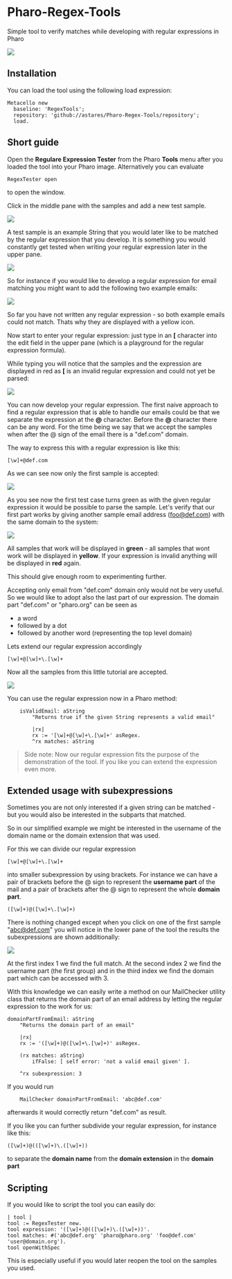 # Pharo-Regex-Tools
Simple tool to verify matches while developing with regular expressions in Pharo

![](images/Tool.png)

## Installation

You can load the tool using the following load expression:

```Smalltalk
Metacello new
  baseline: 'RegexTools';
  repository: 'github://astares/Pharo-Regex-Tools/repository';
  load.
```

## Short guide

Open the **Regulare Expression Tester** from the Pharo **Tools** menu after you loaded the tool into your Pharo image. Alternatively you can evaluate

```Smalltalk
RegexTester open 
```
	
to open the window.	

Click in the middle pane with the samples and add a new test sample. 

![](images/01_AddNew.png)

A test sample is an example String that you would later like to be matched by the regular expression that you develop. It is something you would constantly get tested when writing your regular expression later in the upper pane.

![](images/02_AddNew.png)

So for instance if you would like to develop a regular expression for email matching you might want to add the following two example emails:

![](images/03_AddNew.png)

So far you have not written any regular expression - so both example emails could not match. Thats why they are displayed with a yellow icon.

Now start to enter your regular expression: just type in an **[** character into the edit field in the upper pane (which is a playground for the regular expression formula). 

While typing you will notice that the samples and the expression are displayed in red as **[** is an invalid regular expression and could not yet be parsed:

![](images/04_InvalidExpression.png)

You can now develop your regular expression. The first naive approach to find a regular expression that is able to handle our emails could be that we separate the expression at the **@** character. Before the **@** character there can be any word. For the time being we say that we accept the samples when after the @ sign of the email there is a "def.com" domain.

The way to express this with a regular expression is like this:

	[\w]+@def.com
	
As we can see now only the first sample is accepted: 

![](images/05_FirstPart.png)

As you see now the first test case turns green as with the given regular expression it would be possible to parse the sample. Let's verify that our first part works by giving another sample email address (foo@def.com) with the same domain to the system:

![](images/06_AnotherOne.png)

All samples that work will be displayed in **green** - all samples that wont work will be displayed in **yellow**. If your expression is invalid anything will be displayed in **red** again.

This should give enough room to experimenting further.

Accepting only email from "def.com" domain only would not be very useful. So we would like to adopt also the last part of our expression. The domain part "def.com" or "pharo.org" can be seen as
 
- a word
- followed by a dot 
- followed by another word (representing the top level domain)

Lets extend our regular expression accordingly

	[\w]+@[\w]+\.[\w]+
	
Now all the samples from this little tutorial are accepted. 

![](images/07_Green.png)

You can use the regular expression now in a Pharo method:

```Smalltalk
	isValidEmail: aString
		"Returns true if the given String represents a valid email"
		
		|rx|
		rx := '[\w]+@[\w]+\.[\w]+' asRegex.
		^rx matches: aString
```

>Side note: Now our regular expression fits the purpose of the demonstration of the tool. If you like you can extend the expression even more. 

	
## Extended usage with subexpressions

Sometimes you are not only interested if a given string can be matched - but you would also be interested in the subparts that matched.

So in our simplified example we might be interested in the username of the domain name or the domain extension that was used.

For this we can divide our regular expression 

	[\w]+@[\w]+\.[\w]+

into smaller subexpression by using brackets. For instance we can have a pair of brackets before the @ sign to represent the **username part** of the mail and a pair of brackets after the @ sign to represent the whole **domain part**.

	([\w]+)@([\w]+\.[\w]+)

There is nothing changed except when you click on one of the first sample "abc@def.com" you will notice in the lower pane of the tool the results the subexpressions are shown additionally:

![](images/08_Subexpression.png)

At the first index 1 we find the full match. At the second index 2 we find the username part (the first group) and in the third index we find the domain part which can be accessed with 3.

With this knowledge we can easily write a method on our MailChecker utility class that returns the domain part of an email address by letting the regular expression to the work for us:

```Smalltalk
domainPartFromEmail: aString
	"Returns the domain part of an email"

	|rx|
	rx := '([\w]+)@([\w]+\.[\w]+)' asRegex.

	(rx matches: aString)
		ifFalse: [ self error: 'not a valid email given' ].

	^rx subexpression: 3
```

If you would run

```Smalltalk
	MailChecker domainPartFromEmail: 'abc@def.com'
```
	
afterwards it would correctly return "def.com" as result.

If you like you can further subdivide your regular expression, for instance like this:

	([\w]+)@(([\w]+)\.([\w]+))

to separate the **domain name** from the **domain extension** in the **domain part**
	
## Scripting

If you would like to script the tool you can easily do:

```Smalltalk
| tool |
tool := RegexTester new.
tool expression: '([\w]+)@(([\w]+)\.([\w]+))'.
tool matches: #('abc@def.org' 'pharo@pharo.org' 'foo@def.com' 'user@domain.org').
tool openWithSpec
``` 

This is especially useful if you would later reopen the tool on the samples you used. 
